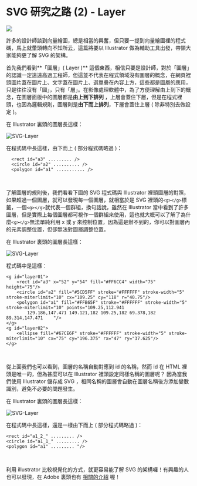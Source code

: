 # SVG 研究之路 (2) - Layer 

![](/img/articles/201406/svg-02-layer.jpg#preview-img)

許多的設計師談到向量繪圖，總是相當的興奮，但只要一提到向量繪圖裡的程式碼，馬上就暈頭轉向不知所云，這篇將要以 Illustrator 做為輔助工具出發，帶領大家能夠更了解 SVG 的架構。

首先我們看到**「圖層」( Layer )** 這個東西，相信只要是設計師，對於「圖層」的認識一定遠遠高過工程師，但這並不代表在程式領域沒有圖層的概念，在網頁裡頭圖片蓋在圖片上、文字蓋在圖片上、選單疊在內容上方，這些都是圖層的應用，只是往往沒有「圖」，只有「層」。在影像處理軟體中，為了方便理解由上到下的概念，在圖層面版中的圖層都是**由上到下排列** ，上層會蓋住下層，但是在程式裡頭，也因為邏輯規則，圖層則是**由下而上排列**，下層會蓋住上層 ( 除非特別去做設定 )。

在 Illustrator 裏頭的圖層長這樣：

![SVG-Layer](/img/articles/201406/20140609_1_02.png)

在程式碼中長這樣，由下而上 ( 部分程式碼略過 )：

	  <rect id="a3" ......... />
	  <circle id="a2" .......... />
	  <polygon id="a1" ........... />

<br/>

了解圖層的規則後，我們看看下圖的 SVG 程式碼與 Illustrator 裡頭圖層的對照，如果超過一個圖層，就可以發現每一個圖層，就相當於是 SVG 裡頭的`<g></g>`標籤，一個`<g></g>`就代表一個群組，換句話說，雖然在 Illustrator 當中看到了許多圖層，但是實際上每個圖層都可視作一個群組來使用，這也就大概可以了解了為什麼`<g></g>`無法單純利用 x 或 y 來控制位置，因為這是辦不到的，你可以對圖層內的元素調整位置，但卻無法對圖層調整位置。

在 Illustrator 裏頭的圖層長這樣：

![SVG-Layer](/img/articles/201406/20140609_1_03.png)

程式碼中是這樣：

	<g id="layer01">
		<rect id="a3" x="52" y="54" fill="#FF6CC4" width="75" height="75"/>
		<circle id="a2" fill="#5CD5FF" stroke="#FFFFFF" stroke-width="5" stroke-miterlimit="10" cx="109.25" cy="118" r="40.75"/>
		<polygon id="a1" fill="#FFB65F" stroke="#FFFFFF" stroke-width="5" stroke-miterlimit="10" points="109.25,112.941 
			129.186,147.471 149.121,182 109.25,182 69.378,182 89.314,147.471 	"/>
	</g>
	<g id="layer02">
		<ellipse fill="#67CE6F" stroke="#FFFFFF" stroke-width="5" stroke-miterlimit="10" cx="75" cy="196.375" rx="47" ry="37.625"/>
	</g>

<br/>

從上面我們也可以看到，圖層的名稱自動對應到 id 的名稱，然而 id 在 HTML 裡頭是唯一的，但為甚麼可以在 Illustrator 裡頭設定同樣名稱的圖層呢？ 因為當我們使用 Illustrator 儲存成 SVG ，相同名稱的圖層會自動在圖層名稱後方添加變數識別，避免不必要的問題發生。

在 Illustrator 裏頭的圖層長這樣：

![SVG-Layer](/img/articles/201406/20140609_1_04.png)

在程式碼中長這樣，還是一樣由下而上 ( 部分程式碼略過 )：

	<rect id="a1_2_" ......... />
	<circle id="a1_1_" ......... />
	<polygon id="a1" ......... "/>

<br/>

利用 illustrator 比較視覺化的方式，就更容易能了解 SVG 的架構囉！有興趣的人也可以發現，在 Adobe 裏頭也有 [相關的介紹](http://help.adobe.com/zh_TW/illustrator/cs/using/WS714a382cdf7d304e7e07d0100196cbc5f-6360a.html#WS714a382cdf7d304e7e07d0100196cbc5f-635fa) 喔！
